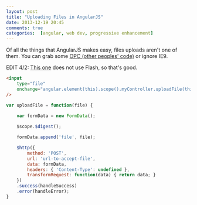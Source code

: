 ```yaml
---
layout: post
title: "Uploading Files in AngularJS"
date: 2013-12-19 20:45
comments: true
categories:  [angular, web dev, progressive enhancement] 
---
```


Of all the things that AngularJS makes easy, files uploads aren't one of them. You can grab some [OPC (other peoples' code)](https://github.com/danialfarid/angular-file-upload) or ignore IE9. 

EDIT 4/2: [This one](https://github.com/nervgh/angular-file-upload) does not use Flash, so that's good.

<!-- more -->
```html template.html
<input 
	type="file" 
	onchange="angular.element(this).scope().myController.uploadFile(this.files[0]);"
/>

```


```js controller.js
var uploadFile = function(file) {
 
	var formData = new FormData();

	$scope.$digest();

	formData.append('file', file);

	$http({
		method: 'POST',
		url: 'url-to-accept-file',
		data: formData,
		headers: { 'Content-Type': undefined },
		transformRequest: function(data) { return data; }
	})
	.success(handleSuccess)
	.error(handleError);
}
```